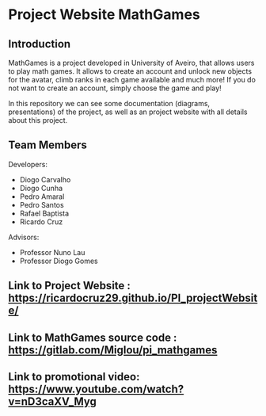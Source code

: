 # Project Website MathGames

## Introduction

MathGames is a project developed in University of Aveiro, that allows users to play math games.
It allows to create an account and unlock new objects for the avatar, climb ranks in each game available and much more!
If you do not want to create an account, simply choose the game and play!

In this repository we can see some documentation (diagrams, presentations) of the project, as well as an project website with all details about this project.

## Team Members

Developers:

- Diogo Carvalho
- Diogo Cunha
- Pedro Amaral
- Pedro Santos
- Rafael Baptista
- Ricardo Cruz

Advisors:

- Professor Nuno Lau
- Professor Diogo Gomes

## Link to Project Website : https://ricardocruz29.github.io/PI_projectWebsite/

## Link to MathGames source code : https://gitlab.com/Miglou/pi_mathgames

## Link to promotional video: https://www.youtube.com/watch?v=nD3caXV_Myg
